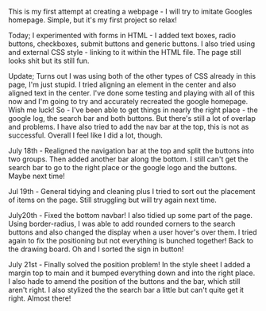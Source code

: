 This is my first attempt at creating a webpage - I will try to imitate Googles homepage. Simple, but it's my first project so relax!

Today; I experimented with forms in HTML - I added text boxes, radio buttons, checkboxes, submit buttons and generic buttons.
I also tried using and external CSS style - linking to it within the HTML file. The page still looks shit but its still fun.

Update; Turns out I was using both of the other types of CSS already in this page, I'm just stupid.
I tried aligning an element in the center and also aligned text in the center. I've done some testing and playing with all of this now and I'm going to try and accurately recreated the google homepage. Wish me luck!
So - I've been able to get things in nearly the right place - the google log, the search bar and both buttons. But there's still a lot of overlap and problems. I have also tried to add the nav bar at the top, this is not as successful. Overall I feel like I did a lot, though.

July 18th - Realigned the navigation bar at the top and split the buttons into two groups. Then added another bar along the bottom. I still can't get the search bar to go to the right place or the google logo and the buttons. Maybe next time!

Jul 19th - General tidying and cleaning plus I tried to sort out the placement of items on the page. Still struggling but will try again next time.

July20th - Fixed the bottom navbar! I also tidied up some part of the page. Using border-radius, I was able to add rounded corners to the search buttons and also changed the display when a user hover's over them. I tried again to fix the positioning but not everything is bunched together! Back to the drawing board. Oh and I sorted the sign in button!

 July 21st - Finally solved the position problem! In the style sheet I added a margin top to main and it bumped everything down and into the right place. I also hade to amend the position of the buttons and the bar, which still aren't right. I also stylized the the search bar a little but can't quite get it right. Almost there!